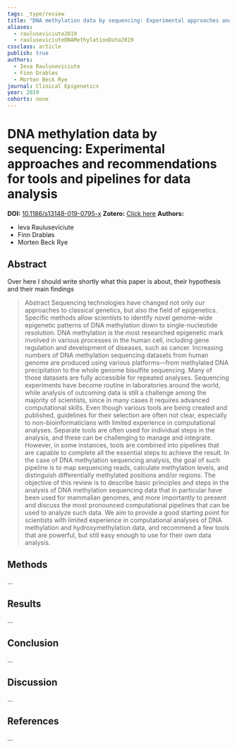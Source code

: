 ```yaml
---
tags: _type/review
title: "DNA methylation data by sequencing: Experimental approaches and recommendations for tools and pipelines for data analysis"
aliases:
  - rauluseviciute2019
  - rauluseviciuteDNAMethylationData2019
cssclass: article
publish: true
authors:
  - Ieva Rauluseviciute
  - Finn Drabløs
  - Morten Beck Rye
journal: Clinical Epigenetics
year: 2019
cohorts: none
---
```

# DNA methylation data by sequencing: Experimental approaches and recommendations for tools and pipelines for data analysis
**DOI:** [10.1186/s13148-019-0795-x](https://www.doi.org/10.1186/s13148-019-0795-x)
**Zotero:** [Click here](zotero://select/items/@rauluseviciuteDNAMethylationData2019)
**Authors:**
  - Ieva Rauluseviciute
  - Finn Drabløs
  - Morten Beck Rye

## Abstract
Over here I should write shortly what this paper is about, their hypothesis and their main findings
> Abstract Sequencing technologies have changed not only our approaches to classical genetics, but also the field of epigenetics. Specific methods allow scientists to identify novel genome-wide epigenetic patterns of DNA methylation down to single-nucleotide resolution. DNA methylation is the most researched epigenetic mark involved in various processes in the human cell, including gene regulation and development of diseases, such as cancer. Increasing numbers of DNA methylation sequencing datasets from human genome are produced using various platforms—from methylated DNA precipitation to the whole genome bisulfite sequencing. Many of those datasets are fully accessible for repeated analyses. Sequencing experiments have become routine in laboratories around the world, while analysis of outcoming data is still a challenge among the majority of scientists, since in many cases it requires advanced computational skills. Even though various tools are being created and published, guidelines for their selection are often not clear, especially to non-bioinformaticians with limited experience in computational analyses. Separate tools are often used for individual steps in the analysis, and these can be challenging to manage and integrate. However, in some instances, tools are combined into pipelines that are capable to complete all the essential steps to achieve the result. In the case of DNA methylation sequencing analysis, the goal of such pipeline is to map sequencing reads, calculate methylation levels, and distinguish differentially methylated positions and/or regions. The objective of this review is to describe basic principles and steps in the analysis of DNA methylation sequencing data that in particular have been used for mammalian genomes, and more importantly to present and discuss the most pronounced computational pipelines that can be used to analyze such data. We aim to provide a good starting point for scientists with limited experience in computational analyses of DNA methylation and hydroxymethylation data, and recommend a few tools that are powerful, but still easy enough to use for their own data analysis.

## Methods
...

## Results
...

## Conclusion
...

## Discussion
...

## References
...